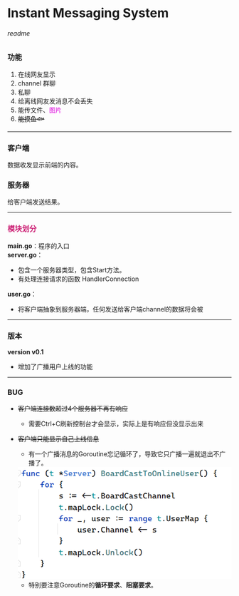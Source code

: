 # Instant Messaging System
###### readme
### 功能
1. 在线网友显示
2. channel 群聊
3. 私聊
4. 给离线网友发消息不会丢失
5. 能传文件、<font color = "#dd00dd">图片</font>
6. ~~能摸鱼🐟~~
----
### 客户端
数据收发显示前端的内容。
### 服务器
给客户端发送结果。

----
### <font color = "cc2175">模块划分</font>
**main.go**：程序的入口  
**server.go**：
- 包含一个服务器类型，包含Start方法。
- 有处理连接请求的函数 HandlerConnection

**user.go**：
- 将客户端抽象到服务器端，任何发送给客户端channel的数据将会被

----
### 版本
**version v0.1**
* 增加了广播用户上线的功能

----
### BUG
* ~~客户端连接数超过4个服务器不再有响应~~
  * 需要Ctrl+C刷新控制台才会显示，实际上是有响应但没显示出来
* ~~客户端只能显示自己上线信息~~
  * 有一个广播消息的Goroutine忘记循环了，导致它只广播一遍就退出不广播了。
  <img src=".\Bug2.png">  
  
  * 特别要注意Goroutine的**循环要求**、**阻塞要求**。



